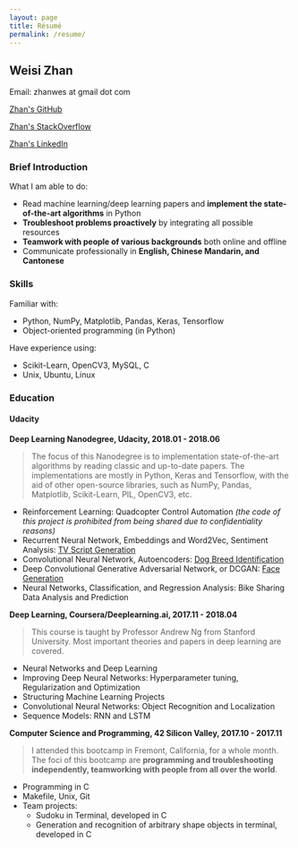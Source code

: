```yaml
---
layout: page
title: Résumé
permalink: /resume/
---
```


## Weisi Zhan
Email: zhanwes at gmail dot com

[Zhan's GitHub](https://github.com/wszhan)

[Zhan's StackOverflow](https://stackoverflow.com/users/8100760/weisi-zhan)

[Zhan's LinkedIn](https://www.linkedin.com/in/weisi-zhan-065205a2/)

### Brief Introduction

What I am able to do:
- Read machine learning/deep learning papers and **implement the state-of-the-art algorithms** in Python
- **Troubleshoot problems proactively** by integrating all possible resources
- **Teamwork with people of various backgrounds** both online and offline
- Communicate professionally in **English, Chinese Mandarin, and Cantonese**

### Skills
Familiar with:
- Python, NumPy, Matplotlib, Pandas, Keras, Tensorflow
- Object-oriented programming (in Python)

Have experience using:
- Scikit-Learn, OpenCV3, MySQL, C
- Unix, Ubuntu, Linux

### Education

#### **Udacity**

**Deep Learning Nanodegree, Udacity, 2018.01 - 2018.06**
> The focus of this Nanodegree is to implementation state-of-the-art algorithms by reading classic and up-to-date papers. The implementations are mostly in Python, Keras and Tensorflow, with the aid of other open-source libraries, such as NumPy, Pandas, Matplotlib, Scikit-Learn, PIL, OpenCV3, etc.

* Reinforcement Learning: Quadcopter Control Automation _(the code of this project is prohibited from being shared due to confidentiality reasons)_
* Recurrent Neural Network, Embeddings and Word2Vec, Sentiment Analysis: [TV Script Generation](https://github.com/wszhan/tv-script-generation_the-simpsons)
* Convolutional Neural Network, Autoencoders: [Dog Breed Identification](https://github.com/wszhan/dog-breed-identifier)
* Deep Convolutional Generative Adversarial Network, or DCGAN: [Face Generation](https://github.com/wszhan/face-generation)
* Neural Networks, Classification, and Regression Analysis: Bike Sharing Data Analysis and Prediction

**Deep Learning, Coursera/Deeplearning.ai, 2017.11 - 2018.04**
> This course is taught by Professor Andrew Ng from Stanford University. Most important theories and papers in deep learning are covered.

* Neural Networks and Deep Learning
* Improving Deep Neural Networks: Hyperparameter tuning, Regularization and Optimization
* Structuring Machine Learning Projects
* Convolutional Neural Networks: Object Recognition and Localization
* Sequence Models: RNN and LSTM

**Computer Science and Programming, 42 Silicon Valley, 2017.10 - 2017.11**
> I attended this bootcamp in Fremont, California, for a whole month. The foci of this bootcamp are **programming and troubleshooting independently, teamworking with people from all over the world**. 

* Programming in C
* Makefile, Unix, Git
* Team projects:
	* Sudoku in Terminal, developed in C
	* Generation and recognition of arbitrary shape objects in terminal, developed in C